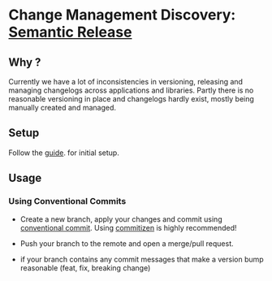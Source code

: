 # Change Management Discovery: [Semantic Release](https://github.com/semantic-release/semantic-release)

## Why ?

Currently we have a lot of inconsistencies in versioning, releasing and managing changelogs across applications and libraries. Partly there is no reasonable versioning in place and changelogs hardly exist, mostly being manually created and managed.

## Setup

Follow the [guide](https://github.com/semantic-release/semantic-release/blob/master/docs/usage/getting-started.md#getting-started). for initial setup.

## Usage

### Using Conventional Commits

- Create a new branch, apply your changes and commit using [conventional commit](https://intuit.github.io/auto/docs/generated/conventional-commits). Using [commitizen](https://github.com/commitizen/cz-cli) is highly recommended!

- Push your branch to the remote and open a merge/pull request.

- if your branch contains any commit messages that make a version bump reasonable (feat, fix, breaking change)
